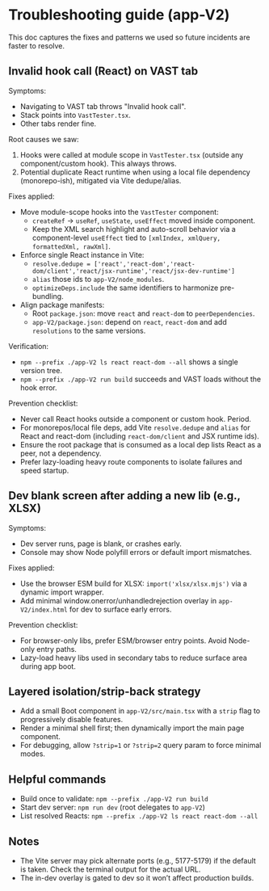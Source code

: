 # Troubleshooting guide (app-V2)

This doc captures the fixes and patterns we used so future incidents are faster to resolve.

## Invalid hook call (React) on VAST tab

Symptoms:
- Navigating to VAST tab throws "Invalid hook call".
- Stack points into `VastTester.tsx`.
- Other tabs render fine.

Root causes we saw:
1) Hooks were called at module scope in `VastTester.tsx` (outside any component/custom hook). This always throws.
2) Potential duplicate React runtime when using a local file dependency (monorepo-ish), mitigated via Vite dedupe/alias.

Fixes applied:
- Move module-scope hooks into the `VastTester` component:
  - `createRef` -> `useRef`, `useState`, `useEffect` moved inside component.
  - Keep the XML search highlight and auto-scroll behavior via a component-level `useEffect` tied to `[xmlIndex, xmlQuery, formattedXml, rawXml]`.
- Enforce single React instance in Vite:
  - `resolve.dedupe = ['react','react-dom','react-dom/client','react/jsx-runtime','react/jsx-dev-runtime']`
  - `alias` those ids to `app-V2/node_modules`.
  - `optimizeDeps.include` the same identifiers to harmonize pre-bundling.
- Align package manifests:
  - Root `package.json`: move `react` and `react-dom` to `peerDependencies`.
  - `app-V2/package.json`: depend on `react`, `react-dom` and add `resolutions` to the same versions.

Verification:
- `npm --prefix ./app-V2 ls react react-dom --all` shows a single version tree.
- `npm --prefix ./app-V2 run build` succeeds and VAST loads without the hook error.

Prevention checklist:
- Never call React hooks outside a component or custom hook. Period.
- For monorepos/local file deps, add Vite `resolve.dedupe` and `alias` for React and react-dom (including `react-dom/client` and JSX runtime ids).
- Ensure the root package that is consumed as a local dep lists React as a peer, not a dependency.
- Prefer lazy-loading heavy route components to isolate failures and speed startup.

## Dev blank screen after adding a new lib (e.g., XLSX)

Symptoms:
- Dev server runs, page is blank, or crashes early.
- Console may show Node polyfill errors or default import mismatches.

Fixes applied:
- Use the browser ESM build for XLSX: `import('xlsx/xlsx.mjs')` via a dynamic import wrapper.
- Add minimal window.onerror/unhandledrejection overlay in `app-V2/index.html` for dev to surface early errors.

Prevention checklist:
- For browser-only libs, prefer ESM/browser entry points. Avoid Node-only entry paths.
- Lazy-load heavy libs used in secondary tabs to reduce surface area during app boot.

## Layered isolation/strip-back strategy

- Add a small Boot component in `app-V2/src/main.tsx` with a `strip` flag to progressively disable features.
- Render a minimal shell first; then dynamically import the main page component.
- For debugging, allow `?strip=1` or `?strip=2` query param to force minimal modes.

## Helpful commands

- Build once to validate: `npm --prefix ./app-V2 run build`
- Start dev server: `npm run dev` (root delegates to `app-V2`)
- List resolved Reacts: `npm --prefix ./app-V2 ls react react-dom --all`

## Notes

- The Vite server may pick alternate ports (e.g., 5177-5179) if the default is taken. Check the terminal output for the actual URL.
- The in-dev overlay is gated to dev so it won’t affect production builds.
